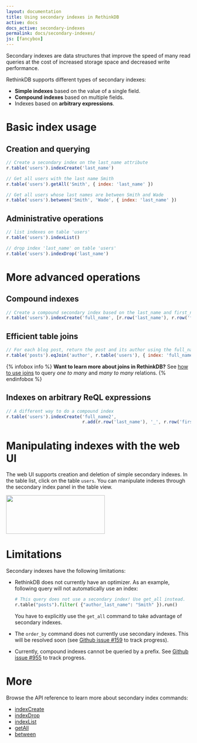 ```yaml
---
layout: documentation
title: Using secondary indexes in RethinkDB
active: docs
docs_active: secondary-indexes
permalink: docs/secondary-indexes/
js: [fancybox]
---
```


Secondary indexes are data structures that improve the speed of many
read queries at the cost of increased storage space and decreased
write performance.

RethinkDB supports different types of secondary indexes:

- __Simple indexes__ based on the value of a single field.
- __Compound indexes__ based on multiple fields.
- Indexes based on __arbitrary expressions__.

# Basic index usage #

## Creation and querying ##

```javascript
// Create a secondary index on the last_name attribute
r.table('users').indexCreate('last_name')

// Get all users with the last name Smith
r.table('users').getAll('Smith', { index: 'last_name' })

// Get all users whose last names are between Smith and Wade
r.table('users').between('Smith', 'Wade', { index: 'last_name' })
```

## Administrative operations ##

```javascript
// list indexes on table 'users'
r.table('users').indexList()

// drop index 'last_name' on table 'users'
r.table('users').indexDrop('last_name')
```

# More advanced operations #

## Compound indexes ##

```javascript
// Create a compound secondary index based on the last_name and first_name attributes
r.table('users').indexCreate('full_name', [r.row('last_name'), r.row('first_name')])
```

## Efficient table joins ##

```javascript
// For each blog post, return the post and its author using the full_name index
r.table('posts').eqJoin('author', r.table('users'), { index: 'full_name' })
```

{% infobox info %}
__Want to learn more about joins in RethinkDB?__ See [how to use joins](/docs/table-joins/)
to query _one to many_ and _many to many_ relations.
{% endinfobox %}

## Indexes on arbitrary ReQL expressions ##

```javascript
// A different way to do a compound index
r.table('users').indexCreate('full_name2',
                             r.add(r.row('last_name'), '_', r.row('first_name')))
```

# Manipulating indexes with the web UI #

The web UI supports creation and deletion of simple secondary
indexes. In the table list, click on the table `users`. You can
manipulate indexes through the secondary index panel in the table
view.

<div class="screenshots">
    <a href="/assets/images/docs/query-language/secondary-index-ui.png"><img src="/assets/images/docs/query-language/secondary-index-ui.png" style="width: 269px; height: 105px; "/></a>
</div>

# Limitations #

Secondary indexes have the following limitations:

- RethinkDB does not currently have an optimizer. As an example,
  following query will not automatically use an index:

  ```python
  # This query does not use a secondary index! Use get_all instead.
  r.table("posts").filter( {"author_last_name": "Smith" }).run()
  ```

  You have to explicitly use the `get_all` command to take advantage
  of secondary indexes.
- The `order_by` command does not currently use secondary
  indexes. This will be resolved soon (see [Github issue #159](https://github.com/rethinkdb/rethinkdb/issues/159)
  to track progress).
- Currently, compound indexes cannot be queried by a prefix. See
  [Github issue #955](https://github.com/rethinkdb/rethinkdb/issues/955)
  to track progress.


# More #

Browse the API reference to learn more about secondary index commands:

* [indexCreate](/api/#py:manipulating_tables-index_create)
* [indexDrop](/api/#py:manipulating_tables-index_drop)
* [indexList](/api/#py:manipulating_tables-index_list)
* [getAll](/api/#py:selecting_data-get_all)
* [between](/api/#py:selecting_data-between)



<script type="text/javascript">
    $( function() {
        $('.screenshots a').fancybox();
    })
</script>

